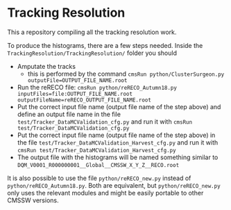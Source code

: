 # Tracking Resolution

This a repository compiling all the tracking resolution work.

To produce the histograms, there are a few steps needed. Inside the `TrackingResolution/TrackingResolution/` folder you should
  - Amputate the tracks
     - this is performed by the command `cmsRun python/ClusterSurgeon.py outputFile=OUTPUT_FILE_NAME.root`
  - Run the reRECO file: `cmsRun python/reRECO_Autumn18.py inputFiles=file:OUTPUT_FILE_NAME.root outputFileName=reRECO_OUTPUT_FILE_NAME.root`
  - Put the correct input file name (output file name of the step above) and define an output file name in the file `test/Tracker_DataMCValidation_cfg.py` and run it with `cmsRun test/Tracker_DataMCValidation_cfg.py`
  - Put the correct input file name (output file name of the step above) in the file `test/Tracker_DataMCValidation_Harvest_cfg.py` and run it with `cmsRun test/Tracker_DataMCValidation_Harvest_cfg.py`
  - The output file with the histograms will be named something similar to `DQM_V0001_R000000001__Global__CMSSW_X_Y_Z__RECO.root`

It is also possible to use the file `python/reRECO_new.py` instead of `python/reRECO_Autumn18.py`. Both are equivalent, but `python/reRECO_new.py` only uses the relevant modules and might be easily portable to other CMSSW versions.
